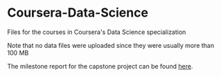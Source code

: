 # Coursera-Data-Science

Files for the courses in Coursera's Data Science specialization

Note that no data files were uploaded since they were usually more than 100 MB



The milestone report for the capstone project can be found [here](http://rpubs.com/ugaliguy/230466).
